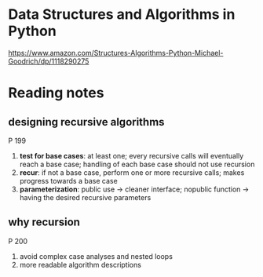 # Data Structures and Algorithms in Python  

https://www.amazon.com/Structures-Algorithms-Python-Michael-Goodrich/dp/1118290275  

# Reading notes  

## designing recursive algorithms  
P 199  
1. __test for base cases__: at least one; every recursive calls will eventually reach a base case; handling of each base case should not use recursion  
2. __recur__: if not a base case, perform one or more recursive calls; makes progress towards a base case  
3. __parameterization__: public use -> cleaner interface; nopublic function -> having the desired recursive parameters

## why recursion  
P 200
1. avoid complex case analyses and nested loops
2. more readable algorithm descriptions
